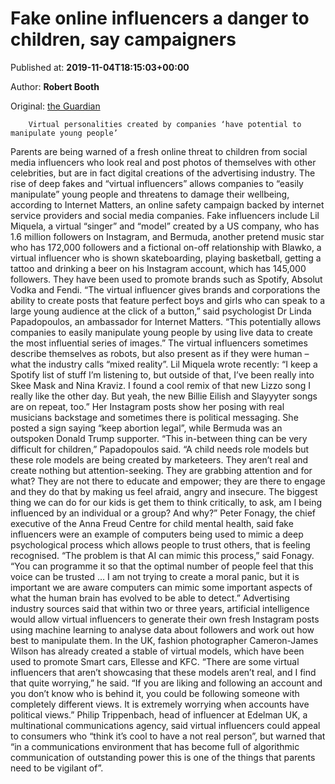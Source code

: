 
# Fake online influencers a danger to children, say campaigners

Published at: **2019-11-04T18:15:03+00:00**

Author: **Robert Booth**

Original: [the Guardian](https://www.theguardian.com/media/2019/nov/04/fake-online-influencers-a-danger-to-children-say-campaigners)


        Virtual personalities created by companies ‘have potential to manipulate young people’
      
Parents are being warned of a fresh online threat to children from social media influencers who look real and post photos of themselves with other celebrities, but are in fact digital creations of the advertising industry.
The rise of deep fakes and “virtual influencers” allows companies to “easily manipulate” young people and threatens to damage their wellbeing, according to Internet Matters, an online safety campaign backed by internet service providers and social media companies.
Fake influencers include Lil Miquela, a virtual “singer” and “model” created by a US company, who has 1.6 million followers on Instagram, and Bermuda, another pretend music star who has 172,000 followers and a fictional on-off relationship with Blawko, a virtual influencer who is shown skateboarding, playing basketball, getting a tattoo and drinking a beer on his Instagram account, which has 145,000 followers. They have been used to promote brands such as Spotify, Absolut Vodka and Fendi.
“The virtual influencer gives brands and corporations the ability to create posts that feature perfect boys and girls who can speak to a large young audience at the click of a button,” said psychologist Dr Linda Papadopoulos, an ambassador for Internet Matters. “This potentially allows companies to easily manipulate young people by using live data to create the most influential series of images.”
The virtual influencers sometimes describe themselves as robots, but also present as if they were human – what the industry calls “mixed reality”. Lil Miquela wrote recently: “I keep a Spotify list of stuff I’m listening to, but outside of that, I’ve been really into Skee Mask and Nina Kraviz. I found a cool remix of that new Lizzo song I really like the other day. But yeah, the new Billie Eilish and Slayyyter songs are on repeat, too.”
Her Instagram posts show her posing with real musicians backstage and sometimes there is political messaging. She posted a sign saying “keep abortion legal”, while Bermuda was an outspoken Donald Trump supporter.
“This in-between thing can be very difficult for children,” Papadopoulos said. “A child needs role models but these role models are being created by marketeers. They aren’t real and create nothing but attention-seeking. They are grabbing attention and for what? They are not there to educate and empower; they are there to engage and they do that by making us feel afraid, angry and insecure. The biggest thing we can do for our kids is get them to think critically, to ask, am I being influenced by an individual or a group? And why?”
Peter Fonagy, the chief executive of the Anna Freud Centre for child mental health, said fake influencers were an example of computers being used to mimic a deep psychological process which allows people to trust others, that is feeling recognised.
“The problem is that AI can mimic this process,” said Fonagy. “You can programme it so that the optimal number of people feel that this voice can be trusted … I am not trying to create a moral panic, but it is important we are aware computers can mimic some important aspects of what the human brain has evolved to be able to detect.”
Advertising industry sources said that within two or three years, artificial intelligence would allow virtual influencers to generate their own fresh Instagram posts using machine learning to analyse data about followers and work out how best to manipulate them.
In the UK, fashion photographer Cameron-James Wilson has already created a stable of virtual models, which have been used to promote Smart cars, Ellesse and KFC.
“There are some virtual influencers that aren’t showcasing that these models aren’t real, and I find that quite worrying,” he said. “If you are liking and following an account and you don’t know who is behind it, you could be following someone with completely different views. It is extremely worrying when accounts have political views.”
Philip Trippenbach, head of influencer at Edelman UK, a multinational communications agency, said virtual influencers could appeal to consumers who “think it’s cool to have a not real person”, but warned that “in a communications environment that has become full of algorithmic communication of outstanding power this is one of the things that parents need to be vigilant of”.
